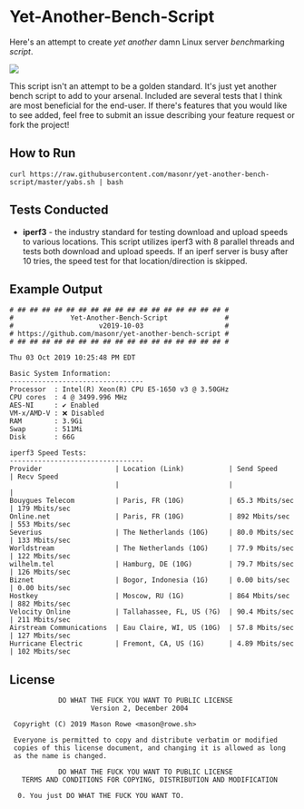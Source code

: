 # Yet-Another-Bench-Script

Here's an attempt to create _yet another_ damn Linux server *bench*marking _script_.

![](https://imgs.xkcd.com/comics/standards.png)

This script isn't an attempt to be a golden standard. It's just yet another bench script to add to your arsenal. Included are several tests that I think are most beneficial for the end-user. If there's features that you would like to see added, feel free to submit an issue describing your feature request or fork the project!

## How to Run

`curl https://raw.githubusercontent.com/masonr/yet-another-bench-script/master/yabs.sh | bash`

## Tests Conducted

* **iperf3** - the industry standard for testing download and upload speeds to various locations. This script utilizes iperf3 with 8 parallel threads and tests both download and upload speeds. If an iperf server is busy after 10 tries, the speed test for that location/direction is skipped.

## Example Output

```
# ## ## ## ## ## ## ## ## ## ## ## ## ## ## ## ## ## #
#              Yet-Another-Bench-Script              #
#                     v2019-10-03                    #
# https://github.com/masonr/yet-another-bench-script #
# ## ## ## ## ## ## ## ## ## ## ## ## ## ## ## ## ## #

Thu 03 Oct 2019 10:25:48 PM EDT

Basic System Information:
---------------------------------
Processor  : Intel(R) Xeon(R) CPU E5-1650 v3 @ 3.50GHz
CPU cores  : 4 @ 3499.996 MHz
AES-NI     : ✔ Enabled
VM-x/AMD-V : ❌ Disabled
RAM        : 3.9Gi
Swap       : 511Mi
Disk       : 66G

iperf3 Speed Tests:
---------------------------------
Provider                  | Location (Link)           | Send Speed      | Recv Speed
                          |                           |                 |
Bouygues Telecom          | Paris, FR (10G)           | 65.3 Mbits/sec  | 179 Mbits/sec
Online.net                | Paris, FR (10G)           | 892 Mbits/sec   | 553 Mbits/sec
Severius                  | The Netherlands (10G)     | 80.0 Mbits/sec  | 133 Mbits/sec
Worldstream               | The Netherlands (10G)     | 77.9 Mbits/sec  | 122 Mbits/sec
wilhelm.tel               | Hamburg, DE (10G)         | 79.7 Mbits/sec  | 126 Mbits/sec
Biznet                    | Bogor, Indonesia (1G)     | 0.00 bits/sec   | 0.00 bits/sec
Hostkey                   | Moscow, RU (1G)           | 864 Mbits/sec   | 882 Mbits/sec
Velocity Online           | Tallahassee, FL, US (?G)  | 90.4 Mbits/sec  | 211 Mbits/sec
Airstream Communications  | Eau Claire, WI, US (10G)  | 57.8 Mbits/sec  | 127 Mbits/sec
Hurricane Electric        | Fremont, CA, US (1G)      | 4.89 Mbits/sec  | 102 Mbits/sec
```

## License
```
            DO WHAT THE FUCK YOU WANT TO PUBLIC LICENSE
                    Version 2, December 2004

 Copyright (C) 2019 Mason Rowe <mason@rowe.sh>

 Everyone is permitted to copy and distribute verbatim or modified
 copies of this license document, and changing it is allowed as long
 as the name is changed.

            DO WHAT THE FUCK YOU WANT TO PUBLIC LICENSE
   TERMS AND CONDITIONS FOR COPYING, DISTRIBUTION AND MODIFICATION

  0. You just DO WHAT THE FUCK YOU WANT TO.
```
